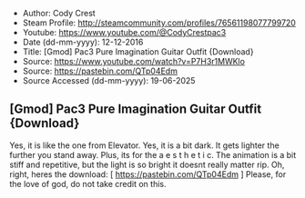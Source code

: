 - Author: Cody Crest
- Steam Profile: http://steamcommunity.com/profiles/76561198077799720
- Youtube: https://www.youtube.com/@CodyCrestpac3
- Date (dd-mm-yyyy): 12-12-2016
- Title: [Gmod] Pac3 Pure Imagination Guitar Outfit {Download}
- Source: https://www.youtube.com/watch?v=P7H3r1MWKlo
- Source: https://pastebin.com/QTp04Edm
- Source Accessed (dd-mm-yyyy): 19-06-2025

## [Gmod] Pac3 Pure Imagination Guitar Outfit {Download}

Yes, it is like the one from Elevator. Yes, it is a bit dark. It gets lighter the further you stand away. Plus, its for the a e s t h e t i c. The animation is a bit stiff and repetitive, but the light is so bright it doesnt really matter rip. Oh, right, heres the download: [ https://pastebin.com/QTp04Edm ] Please, for the love of god, do not take credit on this.
